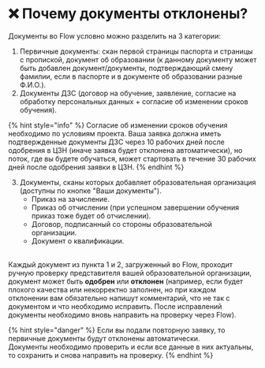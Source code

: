# ❌ Почему документы отклонены?

Документы во Flow условно можно разделить на 3 категории:

1. Первичные документы: скан первой страницы паспорта и страницы с пропиской,  документ об образовании (к данному документу может быть добавлен документ/документы, подтверждающий смену фамилии, если в паспорте и в документе об образовании разные Ф.И.О.).
2. Документы ДЗС (договор на обучение, заявление, согласие на обработку персональных данных + согласие об изменении сроков обучения).

{% hint style="info" %}
Согласие об изменении сроков обучения  необходимо по условиям проекта.  Ваша заявка должна иметь подтвержденные документы ДЗС через 10 рабочих дней после одобрения в ЦЗН (иначе заявка будет отклонена автоматически), но поток, где вы будете обучаться, может стартовать в течение 30 рабочих дней после одобрения заявки в ЦЗН.
{% endhint %}

3. Документы, сканы которых добавляет образовательная организация (доступны по кнопке "Ваши документы").
   * Приказ на зачисление.
   * Приказ об отчислении (при успешном завершении обучения приказ тоже будет об отчислении).
   * Договор, подписанный со стороны образовательной организации.
   * Документ о квалификации.

\
Каждый документ из пункта 1 и 2, загруженный во Flow, проходит ручную проверку представителя вашей образовательной организации, документ может быть **одобрен** или **отклонен** (например, если будет плохого качества или некорректно заполнен, но при каждом отклонении вам обязательно напишут комментарий, что не так с документом  и что необходимо исправить. После исправлений документы необходимо вновь направить на проверку через Flow).

{% hint style="danger" %}
Если вы подали повторную заявку, то первичные документы будут отклонены автоматически.\
Документы необходимо проверить и если все данные в них актуальны, то сохранить и снова направить на проверку.
{% endhint %}
